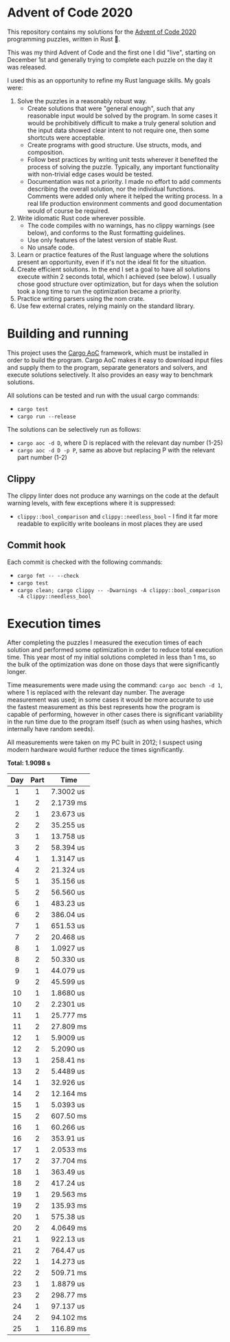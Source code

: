 # Advent of Code 2020
This repository contains my solutions for the [Advent of Code 2020](https://adventofcode.com/2020) programming puzzles, written in Rust 🦀.

This was my third Advent of Code and the first one I did "live", starting on December 1st and generally trying to complete each puzzle on the day it was released.

I used this as an opportunity to refine my Rust language skills. My goals were:
1. Solve the puzzles in a reasonably robust way.
    * Create solutions that were "general enough", such that any reasonable input would be solved by the program. In some cases it would be prohibitively difficult to make a truly general solution and the input data showed clear intent to not require one, then some shortcuts were acceptable.
    * Create programs with good structure. Use structs, mods, and composition.
    * Follow best practices by writing unit tests wherever it benefited the process of solving the puzzle. Typically, any important functionality with non-trivial edge cases would be tested.
    * Documentation was not a priority. I made no effort to add comments describing the overall solution, nor the individual functions. Comments were added only where it helped the writing process. In a real life production environment comments and good documentation would of course be required.
2. Write idiomatic Rust code wherever possible.
    * The code compiles with no warnings, has no clippy warnings (see below), and conforms to the Rust formatting guidelines.
    * Use only features of the latest version of stable Rust.
    * No unsafe code.
3. Learn or practice features of the Rust language where the solutions present an opportunity, even if it's not the ideal fit for the situation.
4. Create efficient solutions. In the end I set a goal to have all solutions execute within 2 seconds total, which I achieved (see below). I usually chose good structure over optimization, but for days when the solution took a long time to run the optimization became a priority.
5. Practice writing parsers using the nom crate.
6. Use few external crates, relying mainly on the standard library.

# Building and running
This project uses the [Cargo AoC](https://github.com/gobanos/cargo-aoc) framework, which must be installed in order to build the program. Cargo AoC  makes it easy to download input files and supply them to the program, separate generators and solvers, and execute solutions selectively. It also provides an easy way to benchmark solutions.

All solutions can be tested and run with the usual cargo commands:
* `cargo test`
* `cargo run --release`

The solutions can be selectively run as follows:
* `cargo aoc -d D`, where D is replaced with the relevant day number (1-25)
* `cargo aoc -d D -p P`, same as above but replacing P with the relevant part number (1-2)

## Clippy
The clippy linter does not produce any warnings on the code at the default warning levels, with few exceptions where it is suppressed:
* `clippy::bool_comparison` and `clippy::needless_bool` - I find it far more readable to explicitly write booleans in most places they are used

## Commit hook
Each commit is checked with the following commands:
* `cargo fmt -- --check`
* `cargo test`
* `cargo clean; cargo clippy -- -Dwarnings -A clippy::bool_comparison -A clippy::needless_bool`

# Execution times
After completing the puzzles I measured the execution times of each solution and performed some optimization in order to reduce total execution time. This year most of my initial solutions completed in less than 1 ms, so the bulk of the optimization was done on those days that were significantly longer.

Time measurements were made using the command: `cargo aoc bench -d 1`, where 1 is replaced with the relevant day number. The average measurement was used; in some cases it would be more accurate to use the fastest measurement as this best represents how the program is capable of performing, however in other cases there is significant variability in the run time due to the program itself (such as when using hashes, which internally have random seeds).

All measurements were taken on my PC built in 2012; I suspect using modern hardware would further reduce the times significantly.

**Total: 1.9098 s**

Day | Part | Time
:--:| :--: |----------
1   | 1    | 7.3002 us
1   | 2    | 2.1739 ms
2   | 1    | 23.673 us
2   | 2    | 35.255 us
3   | 1    | 13.758 us
3   | 2    | 58.394 us
4   | 1    | 1.3147 us
4   | 2    | 21.324 us
5   | 1    | 35.156 us
5   | 2    | 56.560 us
6   | 1    | 483.23 us
6   | 2    | 386.04 us
7   | 1    | 651.53 us
7   | 2    | 20.468 us
8   | 1    | 1.0927 us
8   | 2    | 50.330 us
9   | 1    | 44.079 us
9   | 2    | 45.599 us
10  | 1    | 1.8680 us
10  | 2    | 2.2301 us
11  | 1    | 25.777 ms
11  | 2    | 27.809 ms
12  | 1    | 5.9009 us
12  | 2    | 5.2090 us
13  | 1    | 258.41 ns
13  | 2    | 5.4489 us
14  | 1    | 32.926 us
14  | 2    | 12.164 ms
15  | 1    | 5.0393 us
15  | 2    | 607.50 ms
16  | 1    | 60.266 us
16  | 2    | 353.91 us
17  | 1    | 2.0533 ms
17  | 2    | 37.704 ms
18  | 1    | 363.49 us
18  | 2    | 417.24 us
19  | 1    | 29.563 ms
19  | 2    | 135.93 ms
20  | 1    | 575.38 us
20  | 2    | 4.0649 ms
21  | 1    | 922.13 us
21  | 2    | 764.47 us
22  | 1    | 14.273 us
22  | 2    | 509.71 ms
23  | 1    | 1.8879 us
23  | 2    | 298.77 ms
24  | 1    | 97.137 us
24  | 2    | 94.102 ms
25  | 1    | 116.89 ms
